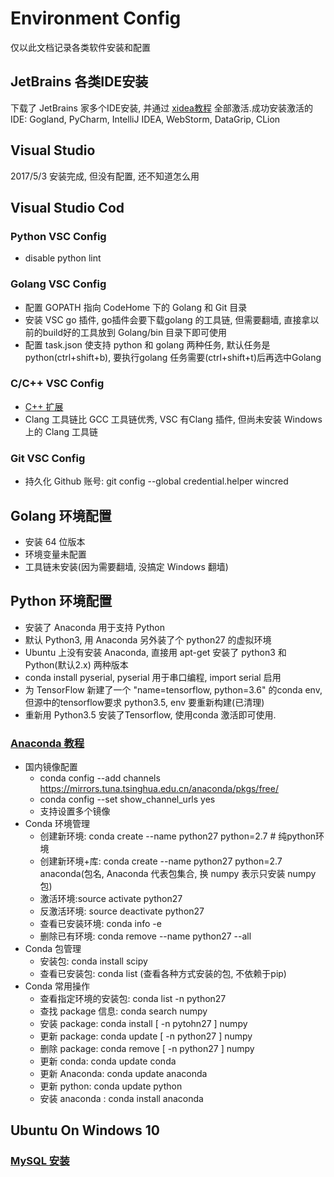 # Environment Config
仅以此文档记录各类软件安装和配置

## JetBrains 各类IDE安装
下载了 JetBrains 家多个IDE安装, 并通过 [xidea教程](http://bit.ly/2pKqcj0) 全部激活.成功安装激活的 IDE: Gogland, PyCharm, IntelliJ IDEA, WebStorm, DataGrip, CLion


## Visual Studio
2017/5/3 安装完成, 但没有配置, 还不知道怎么用

## Visual Studio Cod
### Python VSC Config
- disable python lint

### Golang VSC Config
- 配置 GOPATH 指向 CodeHome 下的 Golang 和 Git 目录
- 安装 VSC go 插件, go插件会要下载golang 的工具链, 但需要翻墙, 直接拿以前的build好的工具放到 Golang/bin 目录下即可使用
- 配置 task.json 使支持 python 和 golang 两种任务, 默认任务是python(ctrl+shift+b), 要执行golang 任务需要(ctrl+shift+t)后再选中Golang
 

### C/C++ VSC Config
- [C++ 扩展](https://blogs.msdn.microsoft.com/c/?p=1072)
- Clang 工具链比 GCC 工具链优秀, VSC 有Clang 插件, 但尚未安装 Windows 上的 Clang 工具链
### Git VSC Config
- 持久化 Github 账号: git config --global credential.helper wincred

## Golang 环境配置
- 安装 64 位版本
- 环境变量未配置
- 工具链未安装(因为需要翻墙, 没搞定 Windows 翻墙)

## Python 环境配置
- 安装了 Anaconda 用于支持 Python
- 默认 Python3, 用 Anaconda 另外装了个 python27 的虚拟环境
- Ubuntu 上没有安装 Anaconda, 直接用 apt-get 安装了 python3 和 Python(默认2.x) 两种版本
- conda install pyserial, pyserial 用于串口编程, import serial 启用
- 为 TensorFlow 新建了一个 "name=tensorflow, python=3.6" 的conda env, 但源中的tensorflow要求 python3.5, env 要重新构建(已清理)
- 重新用 Python3.5 安装了Tensorflow, 使用conda 激活即可使用.

### [Anaconda 教程](http://www.jianshu.com/p/2f3be7781451)
- 国内镜像配置
  * conda config --add channels https://mirrors.tuna.tsinghua.edu.cn/anaconda/pkgs/free/
  * conda config --set show_channel_urls yes
  * 支持设置多个镜像
- Conda 环境管理
  * 创建新环境: conda create --name python27 python=2.7 # 纯python环境
  * 创建新环境+库: conda create --name python27 python=2.7 anaconda(包名, Anaconda 代表包集合, 换 numpy 表示只安装 numpy包)
  * 激活环境:source activate python27
  * 反激活环境: source deactivate python27
  * 查看已安装环境: conda info -e
  * 删除已有环境: conda remove --name python27 --all
- Conda 包管理
  * 安装包: conda install scipy
  * 查看已安装包: conda list (查看各种方式安装的包, 不依赖于pip)
- Conda 常用操作
  * 查看指定环境的安装包: conda list -n python27
  * 查找 package 信息: conda search numpy
  * 安装 package: conda install [ -n pytohn27 ] numpy
  * 更新 package: conda update [ -n python27 ] numpy
  * 删除 package: conda remove [ -n  python27 ] numpy
  * 更新 conda: conda update conda
  * 更新 Anaconda: conda update anaconda
  * 更新 python: conda update python
  * 安装 anaconda : conda install anaconda

## Ubuntu On Windows 10
### [MySQL 安装](http://bit.ly/2rijXI0)
